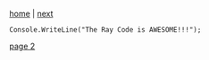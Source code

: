 [home](./page01.md) | [next](./page02.md)

```
Console.WriteLine("The Ray Code is AWESOME!!!");
```


[page 2](./page02.md)
